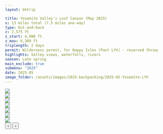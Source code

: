 ```yaml
---
layout: bktrip

title: Yosemite Valley's Lost Canyon (May 2025)
x: 13 miles total (7.5 miles one-way)
type: Out-and-back
z: 2,575 ft
z_start: 4,000 ft
z_max: 6,309 ft
triplength: 2 days
permit: Wilderness permit, for Happy Isles (Past LYV) - reserved through Recreation.gov
highlights: Valley views, waterfalls, rivers 
season: Late spring
main_exclude: true
submenu: "2025"
date: 2025-05
image_folder: /assets/images/2025-backpacking/2025-05-Yosemite-LYV
---
```


<div class="photo-carousel" id="carousel1">
      <div class="carousel-track">
        <div class="photo-slide">
          <img src="/assets/images/2025-backpacking/2025-05-Yosemite-LYV/LYV-1.jpg">
        </div>
        <div class="photo-slide">
          <img src="/assets/images/2025-backpacking/2025-05-Yosemite-LYV/LYV-2.jpg">
        </div>
        <div class="photo-slide">
          <img src="/assets/images/2025-backpacking/2025-05-Yosemite-LYV/LYV-3.jpg">
        </div>
        <div class="photo-slide">
          <img src="/assets/images/2025-backpacking/2025-05-Yosemite-LYV/LYV-4.jpeg">
        </div>
        <div class="photo-slide">
          <img src="/assets/images/2025-backpacking/2025-05-Yosemite-LYV/LYV-5.jpg">
        </div>
        <div class="photo-slide">
          <img src="/assets/images/2025-backpacking/2025-05-Yosemite-LYV/LYV-6.jpg">
        </div>
        <div class="photo-slide">
          <img src="/assets/images/2025-backpacking/2025-05-Yosemite-LYV/LYV-7.jpg">
        </div>
      </div>
        <button class="carousel-button left" onclick="moveSlide(-1, this)">‹</button>
        <button class="carousel-button right" onclick="moveSlide(1, this)">›</button>
    </div>
